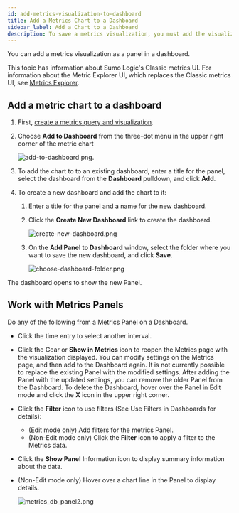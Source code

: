 ```yaml
---
id: add-metrics-visualization-to-dashboard
title: Add a Metrics Chart to a Dashboard
sidebar_label: Add a Chart to a Dashboard
description: To save a metrics visualization, you must add the visualization as a new Panel in a Dashboard.
---
```


You can add a metrics visualization as a panel in a dashboard.

This topic has information about Sumo Logic's Classic metrics UI. For information about the Metric Explorer UI, which replaces the Classic metrics UI, see [Metrics Explorer](../metric-queries-alerts/metrics-explorer.md).

## Add a metric chart to a dashboard

1. First, [create a metrics query and visualization](create-metrics-visualization.md).
1. Choose **Add to Dashboard** from the three-dot menu in the upper right corner of the metric chart  

    ![add-to-dashboard.png](/img/metrics/add-to-dashboard.png). 

1. To add the chart to to an existing dashboard, enter a title for the panel, select the dashboard from the **Dashboard** pulldown, and click **Add**.  
1. To create a new dashboard and add the chart to it:  
   1. Enter a title for the panel and a name for the new dashboard.
   1. Click the **Create New Dashboard** link to create the dashboard.  

        ![create-new-dashboard.png](/img/metrics/create-new-dashboard.png)

   1. On the **Add Panel to Dashboard** window, select the folder where you want to save the new dashboard, and click **Save**.  

        ![choose-dashboard-folder.png](/img/metrics/choose-dashboard-folder.png)

The dashboard opens to show the new Panel. 

## Work with Metrics Panels

Do any of the following from a Metrics Panel on a Dashboard.

* Click the time entry to select another interval.
* Click the Gear or **Show in Metrics** icon to reopen the Metrics page with the visualization displayed. You can modify settings on the Metrics page, and then add to the Dashboard again. It is not currently possible to replace the existing Panel with the modified settings. After adding the Panel with the updated settings, you can remove the older Panel from the Dashboard. To delete the Dashboard, hover over the Panel in Edit mode and click the **X** icon in the upper right corner.
* Click the **Filter** icon to use filters (See Use Filters in Dashboards for details):
    * (Edit mode only) Add filters for the metrics Panel.
    * (Non-Edit mode only) Click the **Filter** icon to apply a filter to the Metrics data.
* Click the **Show Panel** Information icon to display summary information about the data.
* (Non-Edit mode only) Hover over a chart line in the Panel to display details.  

    ![metrics_db_panel2.png](/img/metrics/metric-hover.png)
